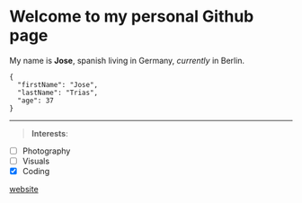 # Welcome to my personal Github page

My name is **Jose**, spanish living in Germany, _currently_ in Berlin.

```
{
  "firstName": "Jose",
  "lastName": "Trias",
  "age": 37
}
```


---

>**Interests**:
- [ ] Photography
- [ ] Visuals
- [x] Coding

[website](https://www.josetrias.com)

